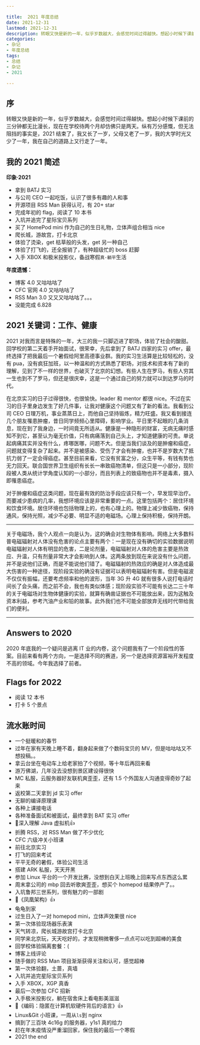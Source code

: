 ```yaml
---

title:  2021 年度总结
date: 2021-12-31
lastmod: 2021-12-31
description: 转眼又快是新的一年，似乎岁数越大，会感觉时间过得越快。想起小时候下课前的三分钟都无比漫长，现在在学校待两个月却仿佛只是两天。纵有万分感慨，但无法阻挡的事实是，2021 结束了，我又长了一岁，父母又老了一岁，我的大学时光又少了一年，我在自己的道路上又行走了一年。
categories:
- 杂记
- 年度总结
tags:
- 总结
- 杂记
- 2021

---
```


<!-- # 2021 年度总结 -->

## 序

转眼又快是新的一年，似乎岁数越大，会感觉时间过得越快。想起小时候下课前的三分钟都无比漫长，现在在学校待两个月却仿佛只是两天。纵有万分感慨，但无法阻挡的事实是，2021 结束了，我又长了一岁，父母又老了一岁，我的大学时光又少了一年，我在自己的道路上又行走了一年。



## 我的 2021 简述

**印象·2021**

* 拿到 BATJ 实习
* 与公司 CEO 一起吃饭，认识了很多有趣的人和事
* 开源项目 RSS Man 获得认可，有 20+ star
* 完成年初的 flag，阅读了 10 本书
* 入坑并追完了星际宝贝系列
* 买了 HomePod mini 作为自己的生日礼物，立体声组合相当 nice
* 爬长城，游故宫，打卡北京
* 体验了烫染，get 枯草般的头发，get 另一种自己
* 体验了打飞的，还全报销了，有种超级忙的 boss 赶脚
* 入手 XBOX 和极米投影仪，备战寒假`真·躺平`生活



**年度遗憾：**

* 博客 4.0 又咕咕咕了
* CFC 官网 4.0 又咕咕咕了
* RSS Man 3.0 又又又咕咕咕了。。。
* 没能完成 6.828



## 2021 关键词：工作、健康

2021 对我而言是特殊的一年，大三的我一只脚迈进了职场，体验了社会的酸甜。回学校的第二天着手开始面试，很荣幸，先后拿到了 BATJ 四家的实习 offer，最终选择了把我最后一个暑假给阿里高德事业群。我的实习生活算是比较轻松的，没有 pua，没有疯狂加班，以一种温和的方式熟悉了职场，对技术和资本有了新的理解，见到了不一样的世界，也破灭了北京的幻想。有些人生在罗马，有些人穷其一生也到不了罗马，但还是很庆幸，这是一个通过自己的努力就可以到达罗马的时代。

在北京实习的日子过得很快，也很愉快。leader 和 mentor 都很 nice。不过在实习的日子里身边发生了好几件事，让我对健康这个问题又有了新的看法。我看到公司 CEO 日理万机，事业蒸蒸日上，而他自己坚持锻炼，精力旺盛。我又看到接连几个朋友罹患肿瘤，昔日同学频频心里障碍，影响学业。平日里不起眼的几条消息，现在到了我身边，一时间竟无所适从。健康是一种隐形的财富，无病无痛时感知不到它，甚至认为毫无价值，只有病痛落到自己头上，才知道健康的可贵。单说起病痛其实并没有什么，疼哪医哪，问题不大。但是当我们谈及的是肿瘤和癌症，问题就变得复杂了起来。并不是被感染、受伤了才会有肿瘤，也并不是岁数大了抵抗力弱了一定会得癌症。甚至目前来看，它没有贫富之分，众生平等，有钱有势也无力回天。联合国世界卫生组织有长长一串致癌物清单，但这只是一小部分，现阶段被人类从统计学角度认知的一小部分，而且列表上的致癌物也并不是毒素，摄入即罹患癌症。

对于肿瘤和癌症这类问题，现在最有效的防治手段应该只有一个，早发现早治疗。而要减少患病的几率，我想环境应该是非常重要的一点。这里包括两个：居住环境和饮食环境。居住环境也包括物理上的，也有心理上的。物理上减少致癌物，保持通风，保持光照，减少不必要、明显不适的电磁场。心理上保持积极，保持开朗。

---

关于电磁场，我个人观点一向是认为，这的确会对生物体有影响。网络上大多数科普电磁辐射对人体没有危害的论点主要有两个：一是现在没有确切的实验数据说明电磁辐射对人体有明显的危害，二是论剂量，电磁辐射对人体的危害主要是热效应、升温，只有剂量非常大才会影响到人体。这两条放到现在来说没有什么问题，并不是说他们正确，而是不能说他们错了。电磁辐射的热效应的确是对人体造成最大伤害的一种途径，现阶段实验的确没有证据可以表明电磁辐射有害。但是电磁波不仅仅有振幅，还要考虑频率和他的波形，当年 3G 升 4G 就有很多人说打电话时间长了会头痛，而之前不会，我也有类似体感；现阶段实验不可能有长达二三十年的关于电磁场对生物体健康的实验，就算有确凿证据也不可能放出来，因为这触及资本利益，参考汽油产业和铅的故事。此外我们也不可能全部放弃无线时代带给我们的便利。

---


## Answers to 2020

2020 年底我的一个疑问是逃离 IT 业的内卷，这个问题我有了一个阶段性的答案。目前来看有两个方向，一是选择不同的赛道，另一个是选择资源富裕开发程度不高的领域。今年我选择了前者。

## Flags for 2022

* 阅读 12 本书
* 打卡 5 个景点

## 流水账时间

* 一个挺暖和的春节
* 过年在家有天晚上睡不着，翻身起来做了个数码宝贝的 MV，但是咕咕咕又不想投稿。。
* 拿云台坐在电动车上给老家拍了个视频，等十年后再回来看
* 游万佛湖，几年没去没想到景区建设得很快
* MC 私服，云服务器好友联机爽歪歪，还有 1.5 个外国友人沟通变得奇妙了起来
* 返校第二天拿到 jd 实习 offer
* 无聊的编译原理课
* 各种上课接电话
* 各种准备面试和被面试，最终拿到 BAT 实习 offer
* 📕深入理解 Java 虚拟机👍
* 折腾 RSS，对 RSS Man 做了不少优化
* CFC 六级冲关小班课
* 前往北京实习
* 打飞的回来考试
* 平平无奇的暑假，体验公司生活
* 搭建 ARK 私服，天天开黑
* 参加 Linux 平台的一个开发比赛，没想到白天上班晚上回来写点东西这么累
* 周末拿公司的 mbp 回去听歌爽歪歪，想买个 homepod 结果停产了。。
* 入坑鲁邦三世系列，很有魅力的一部剧
* 📕《凤凰架构》👍
* 龟龟到家
* 过生日入了一对 homepod mini，立体声效果很 nice
* 第一次体验现场器乐表演
* 天气转凉，爬长城游故宫打卡北京
* 同学来北京玩，天天吃好的，才发现稍微奢侈一点点可以吃到超棒的美食
* 回学校体验隔离套餐：(
* 博客上线评论
* 随手做的 RSS Man 项目渐渐获得关注和认可，感觉超棒
* 第一次体验翻，土蔷，真墙
* 入坑并追完星际宝贝系列
* 入手 XBOX，XGP 真香
* 最后一次参加 CFC 招新
* 入手极米投影仪，躺在宿舍床上看电影美滋滋
* 📕《编码：隐匿在计算机软硬件背后的语言》👍
* Linux&Git 小班课，一周从`ls`到 nginx
* 搞到了三百块 4c16g 的服务器，y1s1 真的给力
* 赶在年末疫情没严重溜回家，保住我的最后一个寒假
* 2021 the end

